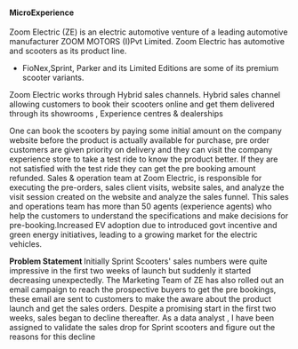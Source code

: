#### MicroExperience

Zoom Electric (ZE) is an electric automotive venture of a leading automotive manufacturer ZOOM MOTORS (I)Pvt Limited. Zoom Electric has automotive and scooters as its product line. 
* FioNex,Sprint, Parker and its Limited Editions are some of its premium scooter variants.

Zoom Electric works through Hybrid sales channels. Hybrid sales channel allowing customers to book their scooters online and get them delivered through its showrooms , Experience centres & dealerships 

One can book the scooters by paying some initial amount on the company website before the product is actually available for purchase, pre order customers are given priority on delivery and they can visit the company experience store to take a test ride to know the product better. If they are not satisfied with the test ride they can get the pre booking amount refunded.
Sales & operation team at Zoom Electric, is responsible for executing the pre-orders, sales client visits, website sales, and analyze the visit session created on the website and analyze the sales funnel.
This sales and operations team has more than 50 agents (experience agents) who help the customers to understand the specifications and make decisions for  pre-booking.Increased EV adoption due to introduced govt incentive and green energy initiatives, leading to a growing market for the electric vehicles.

<b> Problem Statement </b>
Initially Sprint Scooters' sales numbers were quite impressive in the first two weeks of launch but suddenly  it started decreasing unexpectedly. 
The Marketing Team of ZE has also rolled out an email campaign to reach the prospective buyers to get the pre bookings, these email are sent to customers to make the aware about the product launch and get the sales orders.
Despite a promising start in the first two weeks, sales began to decline thereafter.
As a data analyst , I have been assigned to validate the sales drop for Sprint scooters and figure out the reasons for this decline




